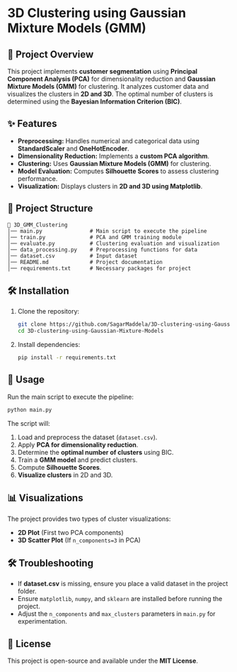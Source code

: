 # 3D Clustering using Gaussian Mixture Models (GMM)

## 📌 Project Overview

This project implements **customer segmentation** using **Principal Component Analysis (PCA)** for dimensionality reduction and **Gaussian Mixture Models (GMM)** for clustering. It analyzes customer data and visualizes the clusters in **2D and 3D**. The optimal number of clusters is determined using the **Bayesian Information Criterion (BIC)**.

## ✨ Features

- **Preprocessing:** Handles numerical and categorical data using **StandardScaler** and **OneHotEncoder**.
- **Dimensionality Reduction:** Implements a **custom PCA algorithm**.
- **Clustering:** Uses **Gaussian Mixture Models (GMM)** for clustering.
- **Model Evaluation:** Computes **Silhouette Scores** to assess clustering performance.
- **Visualization:** Displays clusters in **2D and 3D using Matplotlib**.

## 📂 Project Structure

```
📁 3D_GMM_Clustering
│── main.py               # Main script to execute the pipeline
│── train.py              # PCA and GMM training module
│── evaluate.py           # Clustering evaluation and visualization
│── data_processing.py    # Preprocessing functions for data
│── dataset.csv           # Input dataset
│── README.md             # Project documentation
│── requirements.txt      # Necessary packages for project 
```

## 🛠 Installation

1. Clone the repository:
   ```bash
   git clone https://github.com/SagarMaddela/3D-clustering-using-Gaussian-Mixture-Models.git
   cd 3D-clustering-using-Gaussian-Mixture-Models
   ```
2. Install dependencies:
   ```bash
   pip install -r requirements.txt
   ```

## 🚀 Usage

Run the main script to execute the pipeline:

```bash
python main.py
```

The script will:

1. Load and preprocess the dataset (`dataset.csv`).
2. Apply **PCA for dimensionality reduction**.
3. Determine the **optimal number of clusters** using BIC.
4. Train a **GMM model** and predict clusters.
5. Compute **Silhouette Scores**.
6. **Visualize clusters** in 2D and 3D.

## 📊 Visualizations

The project provides two types of cluster visualizations:

- **2D Plot** (First two PCA components)
- **3D Scatter Plot** (If `n_components=3` in PCA)

## 🛠 Troubleshooting

- If **dataset.csv** is missing, ensure you place a valid dataset in the project folder.
- Ensure `matplotlib`, `numpy`, and `sklearn` are installed before running the project.
- Adjust the `n_components` and `max_clusters` parameters in `main.py` for experimentation.

## 📜 License

This project is open-source and available under the **MIT License**.


